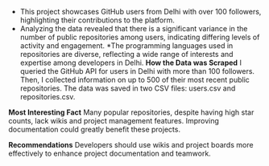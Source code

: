 * This project showcases GitHub users from Delhi with over 100 followers, highlighting their contributions to the platform.
* Analyzing the data revealed that there is a significant variance in the number of public repositories among users, indicating differing levels of activity and engagement.
*The programming languages used in repositories are diverse, reflecting a wide range of interests and expertise among developers in Delhi.
**How the Data was Scraped**
I queried the GitHub API for users in Delhi with more than 100 followers. Then, I collected information on up to 500 of their most recent public repositories. The data was saved in two CSV files: users.csv and repositories.csv.

**Most Interesting Fact**
Many popular repositories, despite having high star counts, lack wikis and project management features. Improving documentation could greatly benefit these projects.

**Recommendations**
Developers should use wikis and project boards more effectively to enhance project documentation and teamwork.
